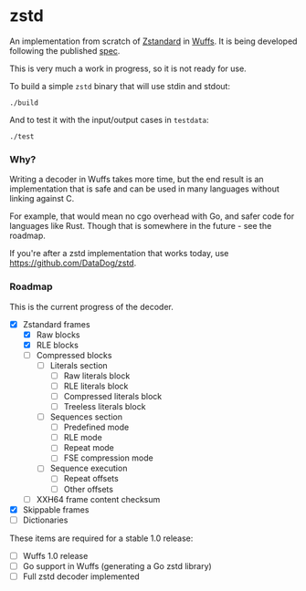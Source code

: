 # zstd

An implementation from scratch of [Zstandard] in [Wuffs]. It is being
developed following the published [spec].

This is very much a work in progress, so it is not ready for use.

To build a simple `zstd` binary that will use stdin and stdout:

	./build

And to test it with the input/output cases in `testdata`:

	./test

### Why?

Writing a decoder in Wuffs takes more time, but the end result is an
implementation that is safe and can be used in many languages without
linking against C.

For example, that would mean no cgo overhead with Go, and safer code for
languages like Rust. Though that is somewhere in the future - see the
roadmap.

If you're after a zstd implementation that works today, use
https://github.com/DataDog/zstd.

### Roadmap

This is the current progress of the decoder.

- [x] Zstandard frames
  - [x] Raw blocks
  - [x] RLE blocks
  - [ ] Compressed blocks
    - [ ] Literals section
      - [ ] Raw literals block
      - [ ] RLE literals block
      - [ ] Compressed literals block
      - [ ] Treeless literals block
    - [ ] Sequences section
      - [ ] Predefined mode
      - [ ] RLE mode
      - [ ] Repeat mode
      - [ ] FSE compression mode
    - [ ] Sequence execution
      - [ ] Repeat offsets
      - [ ] Other offsets
  - [ ] XXH64 frame content checksum
- [x] Skippable frames
- [ ] Dictionaries

These items are required for a stable 1.0 release:

- [ ] Wuffs 1.0 release
- [ ] Go support in Wuffs (generating a Go zstd library)
- [ ] Full zstd decoder implemented

[Zstandard]: https://facebook.github.io/zstd/
[Wuffs]: https://github.com/google/wuffs
[spec]: https://github.com/facebook/zstd/blob/dev/doc/zstd_compression_format.md
